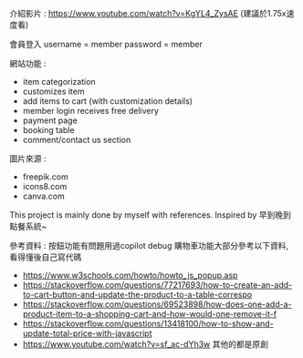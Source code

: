 介紹影片 : https://www.youtube.com/watch?v=KgYL4_ZysAE 
(建議於1.75x速度看)

會員登入
username = member
password = member

網站功能 :
- item categorization
- customizes item
- add items to cart (with customization details)
- member login receives free delivery
- payment page
- booking table
- comment/contact us section

圖片來源 : 
- freepik.com 
- icons8.com
- canva.com

This project is mainly done by myself with references.
Inspired by 早到晚到點餐系統~

參考資料 : 
按鈕功能有問題用過copilot debug
購物車功能大部分參考以下資料, 看得懂後自己寫代碼
- https://www.w3schools.com/howto/howto_js_popup.asp
- https://stackoverflow.com/questions/77217693/how-to-create-an-add-to-cart-button-and-update-the-product-to-a-table-correspo
- https://stackoverflow.com/questions/69523898/how-does-one-add-a-product-item-to-a-shopping-cart-and-how-would-one-remove-it-f
- https://stackoverflow.com/questions/13418100/how-to-show-and-update-total-price-with-javascript
- https://www.youtube.com/watch?v=sf_ac-dYh3w
其他的都是原創
